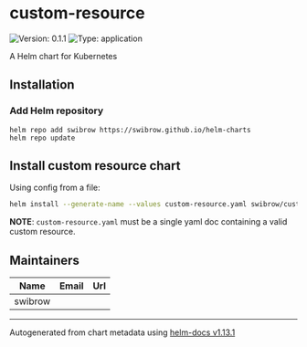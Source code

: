 # custom-resource

![Version: 0.1.1](https://img.shields.io/badge/Version-0.1.1-informational?style=flat-square) ![Type: application](https://img.shields.io/badge/Type-application-informational?style=flat-square)

A Helm chart for Kubernetes

## Installation

### Add Helm repository

```shell
helm repo add swibrow https://swibrow.github.io/helm-charts
helm repo update
```

## Install custom resource chart

Using config from a file:

```bash
helm install --generate-name --values custom-resource.yaml swibrow/custom-resource
```

**NOTE**: `custom-resource.yaml` must be a single yaml doc containing a valid custom resource.

## Maintainers

| Name | Email | Url |
| ---- | ------ | --- |
| swibrow |  |  |

----------------------------------------------
Autogenerated from chart metadata using [helm-docs v1.13.1](https://github.com/norwoodj/helm-docs/releases/v1.13.1)
